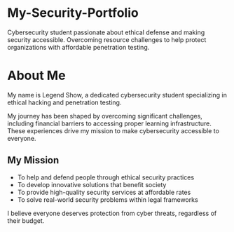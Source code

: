 # My-Security-Portfolio
Cybersecurity student passionate about ethical defense and making security accessible. Overcoming resource challenges to help protect organizations with affordable penetration testing.

# About Me

My name is Legend Show, a dedicated cybersecurity student specializing in ethical hacking and penetration testing. 

My journey has been shaped by overcoming significant challenges, including financial barriers to accessing proper learning infrastructure. These experiences drive my mission to make cybersecurity accessible to everyone.

## My Mission
- To help and defend people through ethical security practices
- To develop innovative solutions that benefit society
- To provide high-quality security services at affordable rates
- To solve real-world security problems within legal frameworks

I believe everyone deserves protection from cyber threats, regardless of their budget.
